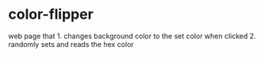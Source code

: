 # color-flipper
web page that 1. changes background color to the set color when clicked 2. randomly sets and reads the hex color 
